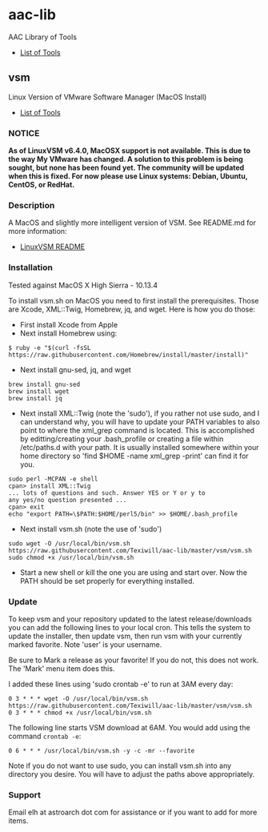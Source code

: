 # aac-lib
AAC Library of Tools

- <a href=https://github.com/Texiwill/aac-lib/tree/master/>List of Tools</a>

## vsm
Linux Version of VMware Software Manager (MacOS Install)
- <a href=https://github.com/Texiwill/aac-lib/tree/master/>List of Tools</a>

### NOTICE
__As of LinuxVSM v6.4.0, MacOSX support is not available. This is due
to the way My VMware has changed. A solution to this problem is being
sought, but none has been found yet. The community will be updated when
this is fixed. For now please use Linux systems: Debian, Ubuntu, CentOS,
or RedHat.__

### Description
A MacOS and slightly more intelligent version of VSM. See README.md for more information:
- <a href=https://github.com/Texiwill/aac-lib/tree/master/vsm>LinuxVSM README</a>

### Installation
Tested against MacOS X High Sierra - 10.13.4

To install vsm.sh on MacOS you need to first install the prerequisites. 
Those are Xcode, XML::Twig, Homebrew, jq, and wget. Here is how you do those:

* First install Xcode from Apple
* Next install Homebrew using:
```
$ ruby -e "$(curl -fsSL https://raw.githubusercontent.com/Homebrew/install/master/install)"
```
* Next install gnu-sed, jq, and wget
```
brew install gnu-sed
brew install wget
brew install jq
```
* Next install XML::Twig (note the 'sudo'), if you rather not use sudo,
and I can understand why, you will have to update your PATH variables
to also point to where the xml_grep command is located. This is 
accomplished by editting/creating your .bash_profile or creating a file within /etc/paths.d with your path. It is usually installed somewhere 
within your home directory so 'find $HOME -name xml_grep -print' can 
find it for you.
```
sudo perl -MCPAN -e shell
cpan> install XML::Twig
... lots of questions and such. Answer YES or Y or y to
any yes/no question presented ...
cpan> exit
echo "export PATH=\$PATH:$HOME/perl5/bin" >> $HOME/.bash_profile
```
* Next install vsm.sh (note the use of 'sudo')
```
sudo wget -O /usr/local/bin/vsm.sh https://raw.githubusercontent.com/Texiwill/aac-lib/master/vsm/vsm.sh
sudo chmod +x /usr/local/bin/vsm.sh
```
* Start a new shell or kill the one you are using and start over. Now the PATH should be set properly for everything installed.

### Update
To keep vsm and your repository updated to the latest release/downloads
you can add the following lines to your local cron. This tells the
system to update the installer, then update vsm, then run vsm with your
currently marked favorite. Note 'user' is your username. 

Be sure to Mark a release as your favorite! If you do not, this does
not work. The 'Mark' menu item does this.

I added these lines using 'sudo crontab -e' to run at 3AM every day:
```
0 3 * * * wget -O /usr/local/bin/vsm.sh https://raw.githubusercontent.com/Texiwill/aac-lib/master/vsm/vsm.sh
0 3 * * * chmod +x /usr/local/bin/vsm.sh
```

The following line starts VSM download at 6AM. You would add using the
command `crontab -e`:
```
0 6 * * * /usr/local/bin/vsm.sh -y -c -mr --favorite
```

Note if you do not want to use sudo, you can install vsm.sh into
any directory you desire. You will have to adjust the paths above
appropriately.

### Support
Email elh at astroarch dot com for assistance or if you want to add
for more items.

